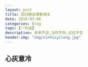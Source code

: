 ```yaml
---
layout: post
title: 回归静态博客相关
date: 2018-03-06
categories: blog
tags: [一句话]
description: 未来不迎,当时不杂,过往不恋
header-img: "img/xinhuiyileng.jpg"
---
```




## 心灰意冷




